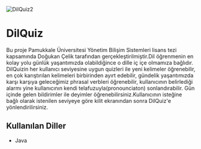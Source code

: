 ![DilQuiz2](https://user-images.githubusercontent.com/60982258/106348348-ab378d00-62d6-11eb-873e-8ab21b87af5f.jpg)
# DilQuiz
Bu proje Pamukkale Üniversitesi Yönetim Bilişim Sistemleri lisans tezi kapsamında Doğukan Çelik tarafından gerçekleştirilmiştir.Dil öğrenmenin en kolay yolu günlük yaşantımızda olabildiğince o dille iç içe olmamıza bağlıdır. DilQuizin her kullanıcı seviyesine uygun quizleri ile yeni kelimeler öğrenebilir, en çok karıştırılan kelimeleri birbirinden ayırt edebilir, gündelik yaşantımızda karşı karşıya geleceğimiz phrasal verbleri öğrenebilir, kullanıcının belirlediği alarmı yine kullanıcının kendi telafuzuyla(pronounciaton) sonlandırabilir. Gün içinde gelen bildirimler ile deyimler öğrenebilirsiniz.Kullanıcının isteğine bağlı olarak istenilen seviyeye göre kilit ekranından sonra DilQuiz'e yönlendirilirsiniz.

## Kullanılan Diller
* Java
